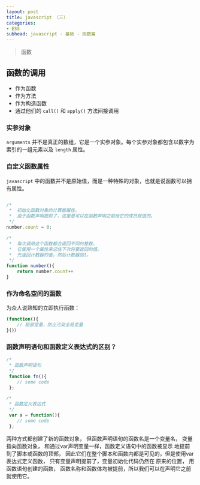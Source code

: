 ```yaml
---
layout: post
title: javascript （三）
categories:
- ES5
subhead: javascript - 基础 - 函数篇
---
```


> 函数

## 函数的调用
* 作为函数
* 作为方法
* 作为构造函数
* 通过他们的 `call()` 和 `apply()` 方法间接调用
<!--break-->

### 实参对象
`arguments` 并不是真正的数组，它是一个实参对象。每个实参对象都包含以数字为索引的一组元素以及 `length` 属性。

### 自定义函数属性
`javascript` 中的函数并不是原始值，而是一种特殊的对象，也就是说函数可以拥有属性。

```js

/*
 *  初始化函数对象的计算器属性。
 *  由于函数声明提前了，这里是可以在函数声明之前给它的成员赋值的。
 */
number.count = 0;

/*
 *  每次调用这个函数都会返回不同的整数。
 *  它使用一个属性来记住下次将要返回的值。
 *  先返回计数器的值，然后计数器加1。
 */
function number(){
    return number.count++
}
```

### 作为命名空间的函数
为众人说熟知的立即执行函数：
```js
(function(){
    // 局部变量，防止污染全局变量
}()）
```

### 函数声明语句和函数定义表达式的区别？

```js
/*
 * 函数声明语句
 */
 function fn(){
    // some code
 };

/*
 * 函数定义表达式
 */
 var a = function(){
    // some code
 };
```
两种方式都创建了新的函数对象， 但函数声明语句的函数名是一个变量名， 变量指向函数对象， 和通过var声明变量一样，函数定义语句中的函数被显示
地提前到了脚本或函数的顶部， 因此它们在整个脚本和函数内都是可见的，但是使用var 表达式定义函数， 只有变量声明提前了，变量初始化代码仍然在
原来的位置， 用函数语句创建的函数， 函数名称和函数体均被提前，所以我们可以在声明它之前就使用它。


